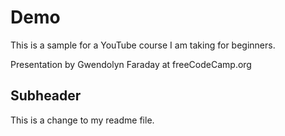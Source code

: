 # Demo

This is a sample for a YouTube course I am taking for beginners.

Presentation by Gwendolyn Faraday at freeCodeCamp.org

## Subheader

This is a change to my readme file.
